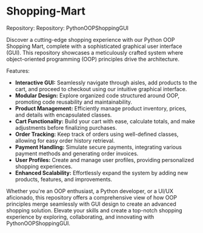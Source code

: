 # Shopping-Mart
Repository: Repository: PythonOOPShoppingGUI

Discover a cutting-edge shopping experience with our Python OOP Shopping Mart, complete with a sophisticated graphical user interface (GUI). This repository showcases a meticulously crafted system where object-oriented programming (OOP) principles drive the architecture.

Features:
- **Interactive GUI:** Seamlessly navigate through aisles, add products to the cart, and proceed to checkout using our intuitive graphical interface.
- **Modular Design:** Explore organized code structured around OOP, promoting code reusability and maintainability.
- **Product Management:** Efficiently manage product inventory, prices, and details with encapsulated classes.
- **Cart Functionality:** Build your cart with ease, calculate totals, and make adjustments before finalizing purchases.
- **Order Tracking:** Keep track of orders using well-defined classes, allowing for easy order history retrieval.
- **Payment Handling:** Simulate secure payments, integrating various payment methods and generating order invoices.
- **User Profiles:** Create and manage user profiles, providing personalized shopping experiences.
- **Enhanced Scalability:** Effortlessly expand the system by adding new products, features, and improvements.

Whether you're an OOP enthusiast, a Python developer, or a UI/UX aficionado, this repository offers a comprehensive view of how OOP principles merge seamlessly with GUI design to create an advanced shopping solution. Elevate your skills and create a top-notch shopping experience by exploring, collaborating, and innovating with PythonOOPShoppingGUI.
